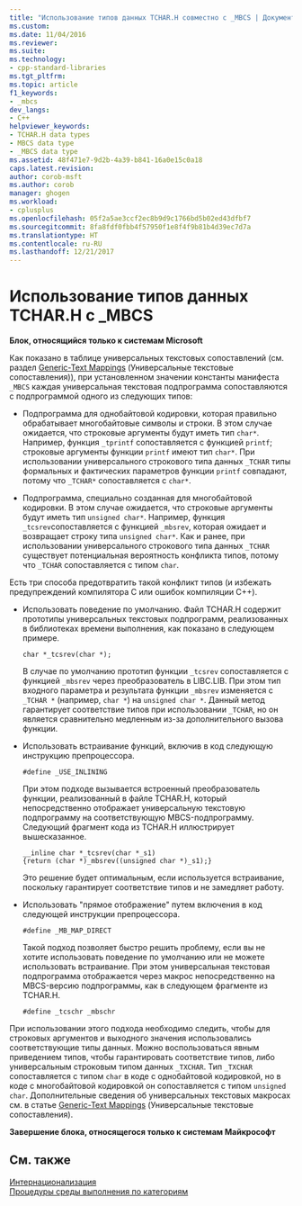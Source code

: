 ```yaml
---
title: "Использование типов данных TCHAR.H совместно с _MBCS | Документация Майкрософт"
ms.custom: 
ms.date: 11/04/2016
ms.reviewer: 
ms.suite: 
ms.technology:
- cpp-standard-libraries
ms.tgt_pltfrm: 
ms.topic: article
f1_keywords:
- _mbcs
dev_langs:
- C++
helpviewer_keywords:
- TCHAR.H data types
- MBCS data type
- _MBCS data type
ms.assetid: 48f471e7-9d2b-4a39-b841-16a0e15c0a18
caps.latest.revision: 
author: corob-msft
ms.author: corob
manager: ghogen
ms.workload:
- cplusplus
ms.openlocfilehash: 05f2a5ae3ccf2ec8b9d9c1766bd5b02ed43dfbf7
ms.sourcegitcommit: 8fa8fdf0fbb4f57950f1e8f4f9b81b4d39ec7d7a
ms.translationtype: HT
ms.contentlocale: ru-RU
ms.lasthandoff: 12/21/2017
---
```

# <a name="using-tcharh-data-types-with-mbcs"></a>Использование типов данных TCHAR.H с _MBCS
**Блок, относящийся только к системам Microsoft**  
  
 Как показано в таблице универсальных текстовых сопоставлений (см. раздел [Generic-Text Mappings](../c-runtime-library/generic-text-mappings.md) (Универсальные текстовые сопоставления)), при установленном значении константы манифеста `_MBCS` каждая универсальная текстовая подпрограмма сопоставляются с подпрограммой одного из следующих типов:  
  
-   Подпрограмма для однобайтовой кодировки, которая правильно обрабатывает многобайтовые символы и строки. В этом случае ожидается, что строковые аргументы будут иметь тип `char*`. Например, функция `_tprintf` сопоставляется с функцией `printf`; строковые аргументы функции `printf` имеют тип `char*`. При использовании универсального строкового типа данных `_TCHAR` типы формальных и фактических параметров функции `printf` совпадают, потому что `_TCHAR*` сопоставляется с `char*`.  
  
-   Подпрограмма, специально созданная для многобайтовой кодировки. В этом случае ожидается, что строковые аргументы будут иметь тип `unsigned char*`. Например, функция `_tcsrev`сопоставляется с функцией `_mbsrev`, которая ожидает и возвращает строку типа `unsigned char*`. Как и ранее, при использовании универсального строкового типа данных `_TCHAR` существует потенциальная вероятность конфликта типов, потому что `_TCHAR` сопоставляется с типом `char`.  
  
 Есть три способа предотвратить такой конфликт типов (и избежать предупреждений компилятора C или ошибок компиляции C++).  
  
-   Использовать поведение по умолчанию. Файл TCHAR.H содержит прототипы универсальных текстовых подпрограмм, реализованных в библиотеках времени выполнения, как показано в следующем примере.  
  
    ```  
    char *_tcsrev(char *);  
    ```  
  
     В случае по умолчанию прототип функции `_tcsrev` сопоставляется с функцией `_mbsrev` через преобразователь в LIBC.LIB. При этом тип входного параметра и результата функции `_mbsrev` изменяется с `_TCHAR *` (например, `char *`) на `unsigned char *`. Данный метод гарантирует соответствие типов при использовании `_TCHAR`, но он является сравнительно медленным из-за дополнительного вызова функции.  
  
-   Использовать встраивание функций, включив в код следующую инструкцию препроцессора.  
  
    ```  
    #define _USE_INLINING  
    ```  
  
     При этом подходе вызывается встроенный преобразователь функции, реализованный в файле TCHAR.H, который непосредственно отображает универсальную текстовую подпрограмму на соответствующую MBCS-подпрограмму. Следующий фрагмент кода из TCHAR.H иллюстрирует вышесказанное.  
  
    ```  
    __inline char *_tcsrev(char *_s1)  
    {return (char *)_mbsrev((unsigned char *)_s1);}  
    ```  
  
     Это решение будет оптимальным, если используется встраивание, поскольку гарантирует соответствие типов и не замедляет работу.  
  
-   Использовать "прямое отображение" путем включения в код следующей инструкции препроцессора.  
  
    ```  
    #define _MB_MAP_DIRECT  
    ```  
  
     Такой подход позволяет быстро решить проблему, если вы не хотите использовать поведение по умолчанию или не можете использовать встраивание. При этом универсальная текстовая подпрограмма отображается через макрос непосредственно на MBCS-версию подпрограммы, как в следующем фрагменте из TCHAR.H.  
  
    ```  
    #define _tcschr _mbschr  
    ```  
  
 При использовании этого подхода необходимо следить, чтобы для строковых аргументов и выходного значения использовались соответствующие типы данных. Можно воспользоваться явным приведением типов, чтобы гарантировать соответствие типов, либо универсальным строковым типом данных `_TXCHAR`. Тип `_TXCHAR` сопоставляется с типом `char` в коде с однобайтовой кодировкой, но в коде с многобайтовой кодировкой он сопоставляется с типом `unsigned char`. Дополнительные сведения об универсальных текстовых макросах см. в статье [Generic-Text Mappings](../c-runtime-library/generic-text-mappings.md) (Универсальные текстовые сопоставления).  
  
 **Завершение блока, относящегося только к системам Майкрософт**  
  
## <a name="see-also"></a>См. также  
 [Интернационализация](../c-runtime-library/internationalization.md)   
 [Процедуры среды выполнения по категориям](../c-runtime-library/run-time-routines-by-category.md)